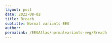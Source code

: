 ```yaml
---
layout: post
date: 2022-08-02 
title: Breach 
subtitle: Normal variants EEG
author: 
permalink: /EEGAtlas/normalvariants-eeg/Breach
---
```



